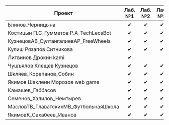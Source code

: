 | Проект                                     | Лаб. №1 | Лаб. №2 | Лаб. №3 | Допуск к экзамену
|--------------------------------------------|:-------:|:-------:|:-------:|:-----------------:
| Блинов_Черницына                           | ✔       | ✔      | ✔       | 🚩              | 
| Костицын П.С_Гумметов Р.А_TechLecsBot      | ✔       | ✔      | ✔       | 🚩              | 
| КузнецовАВ_СултангалиевАР_FreeWheels       | ✔       | ✔      | ✔       | 🚩              | 
| Кулиш Рязапов Ситникова                    | ✔       | ✔      | ✔       | 🚩              | 
| Литвинов Дрокин kami                       | ✔       |        |          |                 | 
| Чушъялов Клещев Кузнецов                   | ✔       | ✔      | ✔       | 🚩              | 
| Шкляев_Корепанов_Собин                     | ✔       | ✔      | ✔       | 🚩              | 
| Якимов Шаклеин Морозов web game            | ✔       | ✔      | ✔       | 🚩              | 
| Камашев_Габбасов                           | ✔       | ✔      | ✔       | 🚩              | 
| Семенов_Халилов_Немтырев                   | ✔       | ✔      | ✔       | 🚩              | 
| МасловТВ_ГлаватскихМВ_ФутбольнаяШкола      | ✔       | ✔      | ✔       | 🚩              |    
| ЯкимовК_Сахабеев_Иванов                    | ✔       | ✔      | ✔       | 🚩              |  
